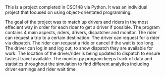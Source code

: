 This is a project completed in CSC148 via Python. It was an individual project that focused on using object-orientated programming.

The goal of the project was to match up drivers and riders in the most effecient way in order for each rider to get a driver if possible.
The program contains 4 main aspects, riders, drivers, dispatcher and monitor.
The rider can request a trip to a certain destination. The driver can request for a rider via dispatch.
The rider can request a ride or cancel if the wait is too long. The driver can log in and log out, to show dispatch they are available for work. The location of the driver/rider
is being updated to dispatch to ensure fastest travel available.
The monitor.py program keeps track of data and statistics throughout the simulation to find different analytics including driver earnings and rider wait time.
